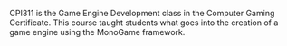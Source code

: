 CPI311 is the Game Engine Development class in the Computer Gaming Certificate. This course taught students what goes into the creation of a game engine using the MonoGame framework.